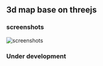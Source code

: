 ## 3d map base on threejs

### screenshots

![screenshots](http://upload.ouliu.net/i/20180530194734o8mwr.jpeg)


### Under development
